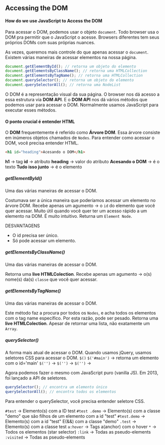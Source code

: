 ## Accessing the DOM

#### How do we use JavaScript to Access the DOM

Para acessar o DOM, podemos usar o objeto `document`.
Todo browser usa o DOM pra permitir que o JavaScript o acesse.
Browsers diferentes tem seus próprios DOMs com suas próprias nuances.

As vezes, queremos mais controle do que apenas acessar o `document`.
Existem várias maneiras de acessar elementos na nossa página.

```javascript
document.getElementById(); // retorna um objeto do elemento
document.getElementsByClassName(); // retorna uma HTMLCollection
document.getElementsByTagName(); // retorna uma HTMLCollection
document.querySelector(); // retorna um objeto do elemento
document.querySelectorAll(); // retorna uma NodeList
```

O DOM é a representação visual da sua página.
O browser nos dá acesso a essa estrutura via **DOM API**.
E o **DOM API** nos dá vários métodos que podemos usar para acessar o DOM.
Normalmente usamos JavaScript para executar esses métodos.

#### O ponto crucial é entender HTML

O **DOM** frequentemente é referido como **Árvore DOM**.
Essa árvore consiste em inúmeros objetos chamados de `Nodes`.
Para entender como acessar o DOM, você precisa entender HTML.

```HTML
<h1 id="heading">Acesando o DOM</h1>
```

**h1** -> tag
**id** -> atributo
**heading** -> valor do atributo
**Acesando o DOM** -> é o texto
**Tudo isso junto** -> é o elemento

##### getElementById()

Uma das várias maneiras de acessar o DOM.

Costumava ser a única maneira que poderíamos acessar um elemento no árvore DOM.
Recebe apenas um agumento -> o `id` do elemento que você quer acessar.
Muito útil quando você quer ter um acesso rápido a um elemento na DOM.
É muito intuitivo.
Returna um `Element Node`.

DESVANTAGENS

- O id precisa ser único.
- Só pode acessar um elemento.

##### getElementsByClassName()

Uma das várias maneiras de acessar o DOM.

Retorna uma **live HTMLColection**.
Recebe apenas um agumento -> o(s) nome(s) da(s) `classe` que você quer acessar.

##### getElementsByTagName()

Uma das várias maneiras de acessar o DOM.

Este método faz a procura por todos os `Nodes`, e acha todos os elementos com o tag name específico.
Por esta razão, pode ser pesado.
Retorna uma **live HTMLColection**.
Apesar de retornar uma lista, não exatamente um `Array`.

##### querySelector()

A forma mais atual de acessar o DOM.
Quando usamos jQuery, usamos seletores CSS para acessar o DOM. `$()`
`$('#main')` -> retorna um elemento com o id='main'
`$('')` ->
`$('')` ->
`$('')` ->

Agora podemos fazer o mesmo com JavaScript puro (vanilla JS).
Em 2013, foi lançado a API de seletores.

```javascript
querySelector(); // encontra um elemento único
querySelectorAll(); // encontra todos os elementos
```

Para entender o querySelector, você precisa entender seletore CSS.

`#test` -> Elemento(s) com a ID test
`#test .demo` -> Elemento(s) com a classe "demo" que são filhos de um elemento com a id "test"
`#test.demo` -> Elemento(s) com a id "test" E(&&) com a classe "demo"
`.test` -> Elemento(s) com a classe test
`a:hover` -> Tags a(anchor) com o hover
`*` -> Todos os elementos (star selector)
`:link` -> Todas as pseudo-elements
`:visited` -> Todas as pseudo-elements
